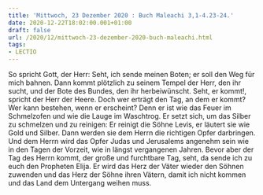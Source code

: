 ```yaml
---
title: 'Mittwoch, 23 Dezember 2020 : Buch Maleachi 3,1-4.23-24.'
date: 2020-12-22T18:02:00.001+01:00
draft: false
url: /2020/12/mittwoch-23-dezember-2020-buch-maleachi.html
tags: 
- LECTIO
---
```


So spricht Gott, der Herr: Seht, ich sende meinen Boten; er soll den Weg für mich bahnen. Dann kommt plötzlich zu seinem Tempel der Herr, den ihr sucht, und der Bote des Bundes, den ihr herbeiwünscht. Seht, er kommt!, spricht der Herr der Heere. Doch wer erträgt den Tag, an dem er kommt? Wer kann bestehen, wenn er erscheint? Denn er ist wie das Feuer im Schmelzofen und wie die Lauge im Waschtrog. Er setzt sich, um das Silber zu schmelzen und zu reinigen: Er reinigt die Söhne Levis, er läutert sie wie Gold und Silber. Dann werden sie dem Herrn die richtigen Opfer darbringen. Und dem Herrn wird das Opfer Judas und Jerusalems angenehm sein wie in den Tagen der Vorzeit, wie in längst vergangenen Jahren. Bevor aber der Tag des Herrn kommt, der große und furchtbare Tag, seht, da sende ich zu euch den Propheten Elija. Er wird das Herz der Väter wieder den Söhnen zuwenden und das Herz der Söhne ihren Vätern, damit ich nicht kommen und das Land dem Untergang weihen muss.